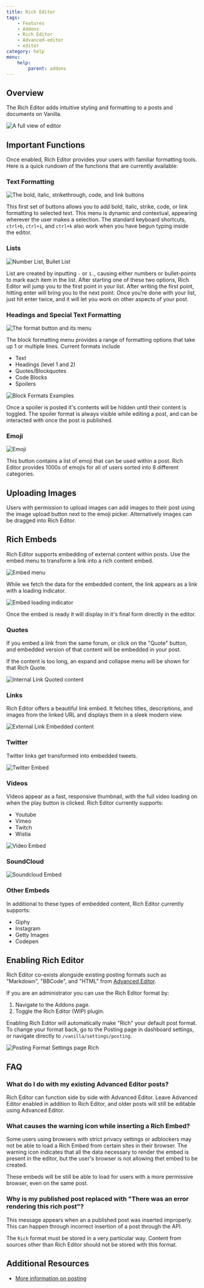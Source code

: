 ```yaml
---
title: Rich Editor
tags:
    - Features
    - Addons
    - Rich Editor
    - Advanced-editor
    - editor
category: help
menu:
    help:
        parent: addons
---
```


## Overview

The Rich Editor adds intuitive styling and formatting to a posts and documents on Vanilla.

![A full view of editor](/img/help/addons/rich-editor/editor-view.png)

## Important Functions

Once enabled, Rich Editor provides your users with familiar formatting tools. Here is a quick rundown of the functions that are currently available:

### Text Formatting

![The bold, italic, strikethrough, code, and link buttons](/img/help/addons/rich-editor/inline-formats.png)

This first set of buttons allows you to add bold, italic, strike, code, or link formatting to selected text. This menu is dynamic and contextual, appearing wherever the user makes a selection. The standard keyboard shortcuts, `ctrl+b`, `ctrl+i`, and `ctrl+k` also work when you have begun typing inside the editor.

### Lists

![Number List, Bullet List](/img/help/addons/rich-editor/lists.png)

List are created by inputting `-` or `1.`, causing either numbers or bullet-points to mark each item in the list. After starting one of these two options, Rich Editor will jump you to the first point in your list. After writing the first point, hitting enter will bring you to the next point. Once you’re done with your list, just hit enter twice, and it will let you work on other aspects of your post.

### Headings and Special Text Formatting

![The format button and its menu](/img/help/addons/rich-editor/paragraph-menu.png)

The block formatting menu provides a range of formatting options that take up 1 or multiple lines. Current formats include

-   Text
-   Headings (level 1 and 2)
-   Quotes/Blockquotes
-   Code Blocks
-   Spoilers

![Block Formats Examples](/img/help/addons/rich-editor/block-formats.png)

Once a spoiler is posted it's contents will be hidden until their content is toggled. The spoiler format is always visible while editing a post, and can be interacted with once the post is published.

### Emoji

![Emoji](/img/help/addons/rich-editor/emojis.png)

This button contains a list of emoji that can be used within a post. Rich Editor provides 1000s of emojis for all of users sorted into 8 different categories.

## Uploading Images

Users with permission to upload images can add images to their post using the image upload button next to the emoji picker. Alternatively images can be dragged into Rich Editor.

## Rich Embeds

Rich Editor supports embedding of external content within posts. Use the embed menu to transform a link into a rich content embed.

![Embed menu](/img/help/addons/rich-editor/embed-menu.png)

While we fetch the data for the embedded content, the link appears as a link with a loading indicator.

![Embed loading indicator](/img/help/addons/rich-editor/embed-loading.png)

Once the embed is ready it will display in it's final form directly in the editor.

### Quotes

If you embed a link from the same forum, or click on the "Quote" button, and embedded version of that content will be embedded in your post.

If the content is too long, an expand and collapse menu will be shown for that Rich Quote.

![Internal Link Quoted content](/img/help/addons/rich-editor/embed-quote.png)

### Links

Rich Editor offers a beautiful link embed. It fetches titles, descriptions, and images from the linked URL and displays them in a sleek modern view.

![External Link Embedded content](/img/help/addons/rich-editor/embed-site.png)

### Twitter

Twitter links get transformed into embedded tweets.

![Twitter Embed](/img/help/addons/rich-editor/embed-twitter.png)

### Videos

Videos appear as a fast, responsive thumbnail, with the full video loading on when the play button is clicked. Rich Editor currently supports:

-   Youtube
-   Vimeo
-   Twitch
-   Wistia

![Video Embed](/img/help/addons/rich-editor/embed-video.png)

### SoundCloud

![Soundcloud Embed](/img/help/addons/rich-editor/embed-soundcloud.png)

### Other Embeds

In additional to these types of embedded content, Rich Editor currently supports:

-   Giphy
-   Instagram
-   Getty Images
-   Codepen

## Enabling Rich Editor

Rich Editor co-exists alongside existing posting formats such as "Markdown", "BBCode", and "HTML" from [Advanced Editor](/help/addons/advanced-editor).

If you are an administrator you can use the Rich Editor format by:

1. Navigate to the Addons page.
2. Toggle the Rich Editor (WIP) plugin.

Enabling Rich Editor will automatically make "Rich" your default post format. To change your format back, go to the Posting page in dashboard settings, or navigate directly to `/vanilla/settings/posting`.

![Posting Format Settings page Rich](/img/help/addons/rich-editor/post-format-rich.png)

## FAQ

### What do I do with my existing Advanced Editor posts?

Rich Editor can function side by side with Advanced Editor. Leave Advanced Editor enabled in addition to Rich Editor, and older posts will still be editable using Advanced Editor.

### What causes the warning icon while inserting a Rich Embed?

Some users using browsers with strict privacy settings or adblockers may not be able to load a Rich Embed from certain sites in their browser. The warning icon indicates that all the data necessary to render the embed is present in the editor, but the user's browser is not allowing thet embed to be created.

These embeds will be still be able to load for users with a more permissive browser, even on the same post.

### Why is my published post replaced with "There was an error rendering this rich post"?

This message appears when an a published post was inserted improperly. This can happen through incorrect insertion of a post through the API.

The `Rich` format must be stored in a very particular way. Content from sources other than Rich Editor should not be stored with this format.

## Additional Resources

-   [More information on posting](http://docs.vanillaforums.com/help/posting/)
